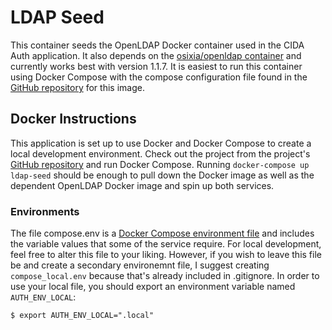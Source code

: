# LDAP Seed

This container seeds the OpenLDAP Docker container used in the CIDA Auth application. It also depends on the [osixia/openldap container](https://github.com/osixia/docker-openldap/tree/v1.1.7) and currently works best with version 1.1.7. It is easiest to run this container using Docker Compose with the compose configuration file found in the [GitHub repository](https://github.com/USGS-CIDA/docker-cida-auth) for this image.

## Docker Instructions

This application is set up to use Docker and Docker Compose to create a local development environment. Check out the project from the project's [GitHub repository](https://github.com/USGS-CIDA/docker-cida-auth) and run Docker Compose. Running `docker-compose up ldap-seed` should be enough to pull down the Docker image as well as the dependent OpenLDAP Docker image and spin up both services.

### Environments

The file compose.env is a [Docker Compose environment file](https://docs.docker.com/compose/compose-file/#env-file) and includes the variable values that some of the service require. For local development, feel free to alter this file to your liking. However, if you wish to leave this file be and create a secondary environemnt file, I suggest creating `compose_local.env` because that's already included in .gitignore. In order to use your local file, you should export an environment variable named `AUTH_ENV_LOCAL`:

```
$ export AUTH_ENV_LOCAL=".local"
```
